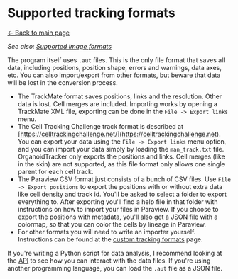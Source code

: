# Supported tracking formats
[← Back to main page](INDEX.md)

*See also: [Supported image formats](IMAGE_FORMATS.md)*

The program itself uses `.aut` files. This is the only file format that saves all data, including positions, position shape, errors and warnings, data axes, etc. You can also import/export from other formats, but beware that data will be lost in the conversion process.

* The TrackMate format saves positions, links and the resolution. Other data is lost. Cell merges are included. Importing works by opening a TrackMate XML file, exporting can be done in the `File -> Export links` menu.
* The Cell Tracking Challenge track format is described at [https://celltrackingchallenge.net/](https://celltrackingchallenge.net). You can export your data using the `File -> Export links` menu option, and you can import your data simply by loading the `man_track.txt` file. OrganoidTracker only exports the positions and links. Cell merges (like in the skin) are not supported, as this file format only allows one single parent for each cell track.
* The Paraview CSV format just consists of a bunch of CSV files. Use `File -> Export positions` to export the positions with or without extra data like cell density and track id. You'll be asked to select a folder to export everything to. After exporting you'll find a help file in that folder with instructions on how to import your files in Paraview. If you choose to export the positions with metadata, you'll also get a JSON file with a colormap, so that you can color the cells by lineage in Paraview.
* For other formats you will need to write an importer yourself. Instructions can be found at the [custom tracking formats](CUSTOM_TRACKING_FORMATS.md) page.

If you're writing a Python script for data analysis, I recommend looking at the [API](API.md) to see how you can interact with the data files. If you're using another programming language, you can load the `.aut` file as a JSON file.

